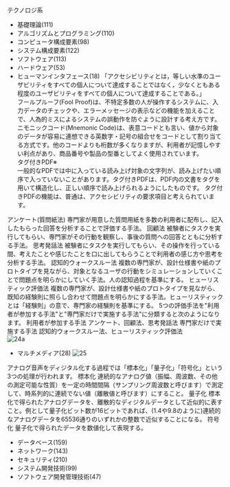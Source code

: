テクノロジ系
- 基礎理論(111)
- アルゴリズムとプログラミング(110)
- コンピュータ構成要素(98)
- システム構成要素(122)
- ソフトウェア(113)
- ハードウェア(53)
- ヒューマンインタフェース(18)
「アクセシビリティとは，等しい水準のユーザビリティをすべての個人について達成することではなく，少なくともある程度のユーザビリティをすべての個人について達成することである。」  
フールプルーフ(Fool Proof)は、不特定多数の人が操作するシステムに、入力データのチェックや、エラーメッセージの表示などの機能を加えることで、人為的ミスによるシステムの誤動作を防ぐように設計する考え方です。  
ニモニックコード(Mnemonic Code)は、表意コードとも言い、値から対象のデータが容易に連想できる英数字・記号の組合せをコードとして割り当てる方式です。他のコードよりも桁数が多くなりますが、利用者が記憶しやすい利点があり、商品番号や製品の型番としてよく使用されています。  
タグ付きPDF※  
一般的なPDFでは中に入っている読み上げ対象の文字列が、読み上げたい順序で入っていないことがあります。タグ付きPDFは、PDF内の文書をタグを用いて構造化し、正しい順序で読み上げられるようにしたものです。
タグ付きPDFの機能は、普通は、アクセシビリティの要求項目と考えられています。  



アンケート(質問紙法)
専門家が用意した質問用紙を多数の利用者に配布し、記入したもらった回答を分析することで評価する手法。
回顧法
被験者にタスクを実行してもらい、専門家がその行動を観察し、事後の質問への回答とともに分析する手法。
思考発話法
被験者にタスクを実行してもらい、その操作を行っている間、考えたことや感じたことを口に出してもらうことで利用者の感じ方や思考を分析する手法。
認知的ウォークスルー法
複数の専門家が、設計仕様書や紙のプロトタイプを見ながら、対象となるユーザの行動をシミュレーションしていくことで問題点を明らかにしていく手法。人の認知過程を基準にする。
ヒューリスティック評価法
複数の専門家が、設計仕様書や紙のプロトタイプを見ながら、既知の経験則に照らし合わせて問題点を明らかにする手法。ヒューリスティックとは「経験則」の意で、専門家の経験則を基準にする。
5つの評価手法を"利用者が参加する手法"と"専門家だけで実施する手法"に分類すると次のようになります。
利用者が参加する手法
アンケート、回顧法、思考発話法
専門家だけで実施する手法
認知的ウォークスルー法、ヒューリスティック評価法  
![24a](https://user-images.githubusercontent.com/108254626/182166749-e544c098-1da6-4e08-a47a-c548010e6d85.gif)


- マルチメディア(28)
![25](https://user-images.githubusercontent.com/108254626/182168558-3e4c745e-a171-4d84-a525-ce4ca7456eae.gif)

アナログ音声をディジタル化する過程では「標本化」「量子化」「符号化」という3つの処理が行われます。
標本化
連続的なアナログ値（振幅、周波数、その他の測定可能な性質）を一定の時間間隔（サンプリング周波数と呼びます）で測定して、時系列的に連続でない値（離散値と呼びます）にすること。
量子化
標本化で得られたアナログデータを、離散的なディジタルデータとして近似的に表すこと。例として量子化ビット数が16ビットであれば、(1.4や9.8のように)連続的なアナログデータを65536通りのいずれかの整数で近似することになる。
符号化
量子化で得られたデータを数値化して表現する。



- データベース(159)
- ネットワーク(143)
- セキュリティ(210)
- システム開発技術(99)
- ソフトウェア開発管理技術(47)
